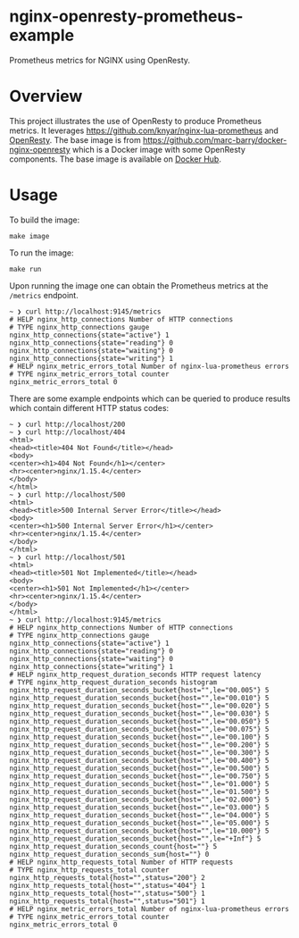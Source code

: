 # nginx-openresty-prometheus-example
Prometheus metrics for NGINX using OpenResty.

# Overview
This project illustrates the use of OpenResty to produce Prometheus metrics. It leverages https://github.com/knyar/nginx-lua-prometheus
and [OpenResty](https://openresty.org). The base image is from https://github.com/marc-barry/docker-nginx-openresty which
is a Docker image with some OpenResty components. The base image is available on [Docker Hub](https://hub.docker.com/r/middlenamesfirst/docker-nginx-openresty/).

# Usage
To build the image:
```
make image
```

To run the image:
```
make run
```

Upon running the image one can obtain the Prometheus metrics at the `/metrics` endpoint.
```
~ ❯ curl http://localhost:9145/metrics
# HELP nginx_http_connections Number of HTTP connections
# TYPE nginx_http_connections gauge
nginx_http_connections{state="active"} 1
nginx_http_connections{state="reading"} 0
nginx_http_connections{state="waiting"} 0
nginx_http_connections{state="writing"} 1
# HELP nginx_metric_errors_total Number of nginx-lua-prometheus errors
# TYPE nginx_metric_errors_total counter
nginx_metric_errors_total 0
```

There are some example endpoints which can be queried to produce results which contain different HTTP status codes:
```
~ ❯ curl http://localhost/200
~ ❯ curl http://localhost/404
<html>
<head><title>404 Not Found</title></head>
<body>
<center><h1>404 Not Found</h1></center>
<hr><center>nginx/1.15.4</center>
</body>
</html>
~ ❯ curl http://localhost/500
<html>
<head><title>500 Internal Server Error</title></head>
<body>
<center><h1>500 Internal Server Error</h1></center>
<hr><center>nginx/1.15.4</center>
</body>
</html>
~ ❯ curl http://localhost/501
<html>
<head><title>501 Not Implemented</title></head>
<body>
<center><h1>501 Not Implemented</h1></center>
<hr><center>nginx/1.15.4</center>
</body>
</html>
~ ❯ curl http://localhost:9145/metrics
# HELP nginx_http_connections Number of HTTP connections
# TYPE nginx_http_connections gauge
nginx_http_connections{state="active"} 1
nginx_http_connections{state="reading"} 0
nginx_http_connections{state="waiting"} 0
nginx_http_connections{state="writing"} 1
# HELP nginx_http_request_duration_seconds HTTP request latency
# TYPE nginx_http_request_duration_seconds histogram
nginx_http_request_duration_seconds_bucket{host="",le="00.005"} 5
nginx_http_request_duration_seconds_bucket{host="",le="00.010"} 5
nginx_http_request_duration_seconds_bucket{host="",le="00.020"} 5
nginx_http_request_duration_seconds_bucket{host="",le="00.030"} 5
nginx_http_request_duration_seconds_bucket{host="",le="00.050"} 5
nginx_http_request_duration_seconds_bucket{host="",le="00.075"} 5
nginx_http_request_duration_seconds_bucket{host="",le="00.100"} 5
nginx_http_request_duration_seconds_bucket{host="",le="00.200"} 5
nginx_http_request_duration_seconds_bucket{host="",le="00.300"} 5
nginx_http_request_duration_seconds_bucket{host="",le="00.400"} 5
nginx_http_request_duration_seconds_bucket{host="",le="00.500"} 5
nginx_http_request_duration_seconds_bucket{host="",le="00.750"} 5
nginx_http_request_duration_seconds_bucket{host="",le="01.000"} 5
nginx_http_request_duration_seconds_bucket{host="",le="01.500"} 5
nginx_http_request_duration_seconds_bucket{host="",le="02.000"} 5
nginx_http_request_duration_seconds_bucket{host="",le="03.000"} 5
nginx_http_request_duration_seconds_bucket{host="",le="04.000"} 5
nginx_http_request_duration_seconds_bucket{host="",le="05.000"} 5
nginx_http_request_duration_seconds_bucket{host="",le="10.000"} 5
nginx_http_request_duration_seconds_bucket{host="",le="+Inf"} 5
nginx_http_request_duration_seconds_count{host=""} 5
nginx_http_request_duration_seconds_sum{host=""} 0
# HELP nginx_http_requests_total Number of HTTP requests
# TYPE nginx_http_requests_total counter
nginx_http_requests_total{host="",status="200"} 2
nginx_http_requests_total{host="",status="404"} 1
nginx_http_requests_total{host="",status="500"} 1
nginx_http_requests_total{host="",status="501"} 1
# HELP nginx_metric_errors_total Number of nginx-lua-prometheus errors
# TYPE nginx_metric_errors_total counter
nginx_metric_errors_total 0
```